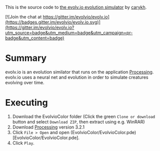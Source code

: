 This is the source code to [the evolv.io evolution simulator](https://www.youtube.com/watch?v=OLnv8QaEDL0) by [carykh](https://www.youtube.com/user/carykh).

[![Join the chat at https://gitter.im/evolvio/evolv.io](https://badges.gitter.im/evolvio/evolv.io.svg)](https://gitter.im/evolvio/evolv.io?utm_source=badge&utm_medium=badge&utm_campaign=pr-badge&utm_content=badge)

# Summary

evolv\.io is an evolution similator that runs on the application [Processing](https://www.processing.org).
evolv\.io uses a neural net and evolution in order to simulate creatures evolving over time.

# Executing

1. Download the EvolvioColor folder (Click the green `Clone or download` button and select `Download ZIP`, then extract using e.g. WinRAR)
2. Download [Processing](https://www.processing.org) version 3.2.1
3. Click `File > Open` and open (EvolvioColor/EvolvioColor.pde)[EvolvioColor/EvolvioColor.pde].
4. Click `Play`.
